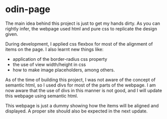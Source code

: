 # odin-page

The main idea behind this project is just to get my hands dirty. As you can rightly infer, the webpage used html and pure css to replicate the design given.

During development, I applied css flexbox for most of the alignment of items on the page. I also learnt new things like: 
* application of the border-radius css property
* the use of view width/height in css
* how to make image placeholders, among others.

As of the time of building this project, I was not aware of the concept of semantic html, so I used divs for most of the parts of the webpage. I am now aware that the use of divs in this manner is not good, and I will update this webpage using semantic html.

This webpage is just a dummy showing how the items will be aligned and displayed. A proper site should also be expected in the next update.














